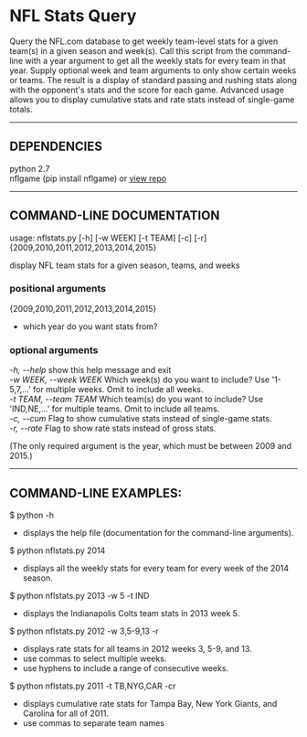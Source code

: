 # NFL Stats Query

Query the NFL.com database to get weekly team-level stats for a given team(s) in a given season and week(s). Call this script from the command-line with a year argument to get all the weekly stats for every team in that year. Supply optional week and team arguments to only show certain weeks or teams. The result is a display of standard passing and rushing stats along with the opponent's stats and the score for each game. Advanced usage allows you to display cumulative stats and rate stats instead of single-game totals.

-----------------------------------------------------------------------------

## DEPENDENCIES

python 2.7  
nflgame (pip install nflgame) or [view repo](https://github.com/BurntSushi/nflgame)  

-----------------------------------------------------------------------------

## COMMAND-LINE DOCUMENTATION

usage: nflstats.py [-h] [-w WEEK] [-t TEAM] [-c] [-r] {2009,2010,2011,2012,2013,2014,2015}

display NFL team stats for a given season, teams, and weeks

### positional arguments  
  {2009,2010,2011,2012,2013,2014,2015}  
- which year do you want stats from?

### optional arguments  
  *-h, --help*  show this help message and exit  
  *-w WEEK, --week WEEK*  Which week(s) do you want to include? Use '1-5,7,...' for multiple weeks. Omit to include all weeks.  
  *-t TEAM, --team TEAM*  Which team(s) do you want to include? Use 'IND,NE,...' for multiple teams. Omit to include all teams.  
  *-c, --cum*  Flag to show cumulative stats instead of single-game stats.  
  *-r, --rate*  Flag to show rate stats instead of gross stats.  

(The only required argument is the year, which must be between 2009 and 2015.)  

-----------------------------------------------------------------------------

## COMMAND-LINE EXAMPLES:
$ python -h  
- displays the help file (documentation for the command-line arguments).

$ python nflstats.py 2014  
- displays all the weekly stats for every team for every week of the 2014 season.

$ python nflstats.py 2013 -w 5 -t IND  
- displays the Indianapolis Colts team stats in 2013 week 5.

$ python nflstats.py 2012 -w 3,5-9,13 -r
- displays rate stats for all teams in 2012 weeks 3, 5-9, and 13.  
- use commas to select multiple weeks.  
- use hyphens to include a range of consecutive weeks.

$ python nflstats.py 2011 -t TB,NYG,CAR -cr
- displays cumulative rate stats for Tampa Bay, New York Giants, and Carolina for all of 2011. 
- use commas to separate team names